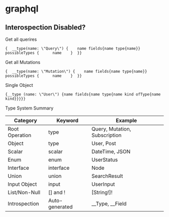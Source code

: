 # graphql

## Interospection Disabled?

Get all querires
```
{  __type(name: \"Query\") {    name fields{name type{name}}    possibleTypes {      name    }  }}
```

Get all Mutations
```
{  __type(name: \"Mutation\") {    name fields{name type{name}}    possibleTypes {      name    }  }}
```

Single Object
```
{__type (name: \"User\") {name fields{name type{name kind ofType{name kind}}}}}
```


Type System Summary

**Category**    |	**Keyword**     |	**Example**
| --------      | -------         | -------
Root Operation  |	type	          | Query, Mutation, Subscription
Object	        | type	          | User, Post
Scalar	        | scalar	        | DateTime, JSON
Enum	          | enum	          | UserStatus
Interface	      | interface	      | Node
Union	          | union	          | SearchResult
Input Object    | input	          | UserInput
List/Non-Null	  | [] and !	      | [String!]!
Introspection	  | Auto-generated	| __Type, __Field
